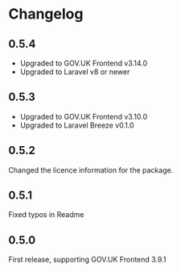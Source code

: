 # Changelog

## 0.5.4

- Upgraded to GOV.UK Frontend v3.14.0
- Upgraded to Laravel v8 or newer

## 0.5.3

- Upgraded to GOV.UK Frontend v3.10.0
- Upgraded to Laravel Breeze v0.1.0

## 0.5.2

Changed the licence information for the package.

## 0.5.1

Fixed typos in Readme

## 0.5.0

First release, supporting GOV.UK Frontend 3.9.1
